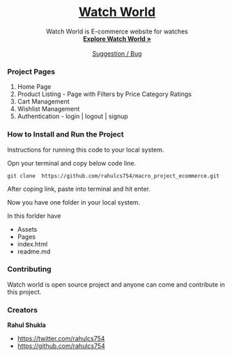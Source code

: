 <h1 align="center">
  <a href="https://watchrs.netlify.app/">
   Watch World
  </a>
</h1>

<p align="center">
    Watch World is E-commerce website for watches
  <br>
  <a href="https://watchrs.netlify.app/"><strong>Explore Watch World »</strong></a>
  <br>
  <br>
  <a href="https://watchrs.netlify.app/">Suggestion / Bug</a>
  </p>

### Project Pages
1. Home Page
2. Product Listing - Page with Filters by Price Category Ratings
4. Cart Management
5. Wishlist Management
6. Authentication - login | logout | signup

### How to Install and Run the Project

Instructions for running this code to your local system.

Opn your terminal and copy below code line.

`git clone  https://github.com/rahulcs754/macro_project_ecommerce.git`

 After coping link, paste into terminal and hit enter.

Now you have one folder in your local system.

In this forlder have 
- Assets
- Pages
- index.html
- readme.md


### Contributing

Watch world is open source project and anyone can come and contribute in this project.


### Creators

**Rahul Shukla**

- <https://twitter.com/rahulcs754>
- <https://github.com/rahulcs754>
